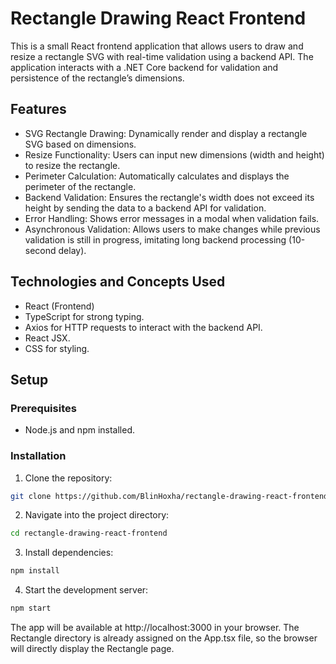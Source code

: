 # Rectangle Drawing React Frontend

This is a small React frontend application that allows users to draw and resize a rectangle SVG with real-time validation using a backend API. The application interacts with a .NET Core backend for validation and persistence of the rectangle’s dimensions.

## Features

- SVG Rectangle Drawing: Dynamically render and display a rectangle SVG based on dimensions.
- Resize Functionality: Users can input new dimensions (width and height) to resize the rectangle.
- Perimeter Calculation: Automatically calculates and displays the perimeter of the rectangle.
- Backend Validation: Ensures the rectangle's width does not exceed its height by sending the data to a backend API for validation.
- Error Handling: Shows error messages in a modal when validation fails.
- Asynchronous Validation: Allows users to make changes while previous validation is still in progress, imitating long backend processing (10-second delay).

## Technologies and Concepts Used

- React (Frontend)
- TypeScript for strong typing.
- Axios for HTTP requests to interact with the backend API.
- React JSX.
- CSS for styling.

## Setup

### Prerequisites
- Node.js and npm installed.

### Installation
1. Clone the repository:

```bash
git clone https://github.com/BlinHoxha/rectangle-drawing-react-frontend.git
```

2. Navigate into the project directory:

```bash
cd rectangle-drawing-react-frontend
```
3. Install dependencies:

```bash
npm install
```

4. Start the development server:
```bash
npm start
```
The app will be available at http://localhost:3000 in your browser.
The Rectangle directory is already assigned on the App.tsx file, so the browser will directly display the Rectangle page.
